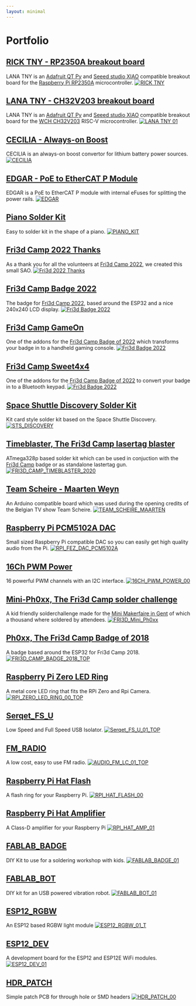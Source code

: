 ```yaml
---
layout: minimal
---
```


# Portfolio

## [RICK TNY - RP2350A breakout board](http://phyx.be/RICK_TNY)
LANA TNY is an [Adafruit QT Py](https://www.adafruit.com/category/595) and [Seeed studio XIAO](https://wiki.seeedstudio.com/Seeeduino-XIAO/) compatible breakout board for the [Raspberry Pi RP2350A](https://www.raspberrypi.com/) microcontroller.
[![RICK TNY](https://phyx.be/RICK_TNY/media/top.png)](http://phyx.be/RICK_TNY)

## [LANA TNY - CH32V203 breakout board](http://phyx.be/LANA_TNY)
LANA TNY is an [Adafruit QT Py](https://www.adafruit.com/category/595) and [Seeed studio XIAO](https://wiki.seeedstudio.com/Seeeduino-XIAO/) compatible breakout board for the [WCH CH32V203](https://www.wch-ic.com/products/CH32V203.html) RISC-V microcontroller.
[![LANA TNY 01](https://phyx.be/LANA_TNY/media/LANA_01.png)](http://phyx.be/LANA_TNY)

## [CECILIA - Always-on Boost](http://phyx.be/CECILIA)
CECILIA is an always-on boost convertor for lithium battery power sources.
[![CECILIA](https://phyx.be/CECILIA/media/CECILIA_00.png)](http://phyx.be/CECILIA)

## [EDGAR - PoE to EtherCAT P Module](http://phyx.be/EDGAR)
EDGAR is a PoE to EtherCAT P module with internal eFuses for splitting the power rails.
[![EDGAR](https://phyx.be/EDGAR/media/EDGAR_Top.png)](http://phyx.be/EDGAR)

## [Piano Solder Kit](http://phyx.be/PIANO_KIT)
Easy to solder kit in the shape of a piano.
[![PIANO_KIT](https://raw.githubusercontent.com/phyx-be/PIANO_KIT/master/media/GRAND_PIANO_NOBG.png)](http://phyx.be/PIANO_KIT)

## [Fri3d Camp 2022 Thanks](http://phyx.be/Fri3d_2022_THX/)
As a thank you for all the volunteers at [Fri3d Camp 2022](https://fri3d.be/), we created this small SAO.
[![Fri3d 2022 Thanks](https://github.com/phyx-be/Fri3d_2022_THX/blob/main/media/thx_noBG.png?raw=true)](http://phyx.be/Fri3d_2022_THX/)

## [Fri3d Camp Badge 2022](https://github.com/Fri3dCamp/badge-2020)
The badge for [Fri3d Camp 2022](https://fri3d.be/), based around the ESP32 and a nice 240x240 LCD display.
[![Fri3d Badge 2022](https://github.com/Fri3dCamp/badge-2020/blob/master/media/Badge_02_Front_NoBG.png?raw=true)](https://github.com/Fri3dCamp/badge-2020)

## [Fri3d Camp GameOn](https://github.com/Fri3dCamp/gameon-2020)
One of the addons for the [Fri3d Camp Badge of 2022](https://github.com/Fri3dCamp/badge-2020) which transforms your badge in to a handheld gaming console.
[![Fri3d Badge 2022](https://github.com/Fri3dCamp/gameon-2020/blob/main/media/GameOn_00_noBG.png?raw=true)](https://github.com/Fri3dCamp/gameon-2020)

## [Fri3d Camp Sweet4x4](https://github.com/phyx-be/Fri3d_Sweet4x4)
One of the addons for the [Fri3d Camp Badge of 2022](https://github.com/Fri3dCamp/badge-2020) to convert your badge in to a Bluetooth keypad.
[![Fri3d Badge 2022](https://github.com/phyx-be/Fri3d_Sweet4x4/blob/main/media/Fully_Assembled_NoBG.png?raw=true)](https://github.com/phyx-be/Fri3d_Sweet4x4)

## [Space Shuttle Discovery Solder Kit](http://phyx.be/STS)
Kit card style solder kit based on the Space Shuttle Discovery.
[![STS_DISCOVERY](https://raw.githubusercontent.com/phyx-be/STS/master/media/STS_00_noBG.png)](http://phyx.be/STS)

## [Timeblaster, The Fri3d Camp lasertag blaster](https://github.com/Fri3dCamp/timeblaster-2020)
ATmega328p based solder kit which can be used in conjuction with the [Fri3d Camp](https://fri3d.be/) badge or as standalone lastertag gun.
[![FRI3D_CAMP_TIMEBLASTER_2020](https://raw.githubusercontent.com/Fri3dCamp/timeblaster-2020/master/media/Time_Blaster_00_FULL_noBG.png)](https://github.com/Fri3dCamp/timeblaster-2020)

## [Team Scheire - Maarten Weyn](http://phyx.be/TEAM_SCHEIRE_MAARTEN)
An Arduino compatible board which was used during the opening credits of the Belgian TV show Team Scheire.
[![TEAM_SCHEIRE_MAARTEN](https://github.com/phyx-be/TEAM_SCHEIRE_MAARTEN/raw/master/Team_Scheire_Maarten_00/TEAM_SCHEIRE_MAARTEN_PHOTO.PNG?raw=true)](http://phyx.be/TEAM_SCHEIRE_MAARTEN)

## [Raspberry Pi PCM5102A DAC](http://phyx.be/RPI_FEZ_DAC_PCM5102A)
Small sized Raspberry Pi compatible DAC so you can easily get high quality audio from the Pi.
[![RPI_FEZ_DAC_PCM5102A](https://github.com/phyx-be/RPI_FEZ_DAC_PCM5102A/blob/master/RPI_FEZ_DAC_00/RPI_FEZ_DAC_00_PHOTO.png?raw=true)](http://phyx.be/RPI_FEZ_DAC_PCM5102A)

## [16Ch PWM Power](http://phyx.be/16CH_PWM_POWER)
16 powerful PWM channels with an I2C interface.
[![16CH_PWM_POWER_00](https://raw.githubusercontent.com/phyx-be/16CH_PWM_POWER/master/16CH_PWM_POWER_00/16Ch_PWM_POWER_00_PHOTO.PNG)](http://phyx.be/16CH_PWM_POWER)

## [Mini-Ph0xx, The Fri3d Camp solder challenge](https://github.com/Fri3dCamp/mini-ph0xx)
A kid friendly solderchallenge made for the [Mini Makerfaire in Gent](https://www.makerfairegent.be) of which a thousand where soldered by attendees.
[![FRI3D_Mini_Ph0xx](https://github.com/Fri3dCamp/mini-ph0xx/raw/master/media/Mini-Ph0xx_banner.jpg)](https://github.com/Fri3dCamp/mini-ph0xx)

## [Ph0xx, The Fri3d Camp Badge of 2018](https://github.com/Fri3dCamp/badge)
A badge based around the ESP32 for Fri3d Camp 2018.
[![FRI3D_CAMP_BADGE_2018_TOP](https://raw.githubusercontent.com/Fri3dCamp/badge/master/media/Fri3dBadge_2018_00_Front.png)](https://github.com/Fri3dCamp/badge)

## [Raspberry Pi Zero LED Ring](https://phyx.be/RPI_ZERO_LED_RING)
A metal core LED ring that fits the RPi Zero and Rpi Camera.
[![RPI_ZERO_LED_RING_00_TOP](https://raw.githubusercontent.com/phyx-be/RPI_ZERO_LED_RING/master/RPI_ZERO_LED_RING_00/3D_VIEW_TOP.PNG)](http://phyx.be/RPI_ZERO_LED_RING)

## [Serqet_FS_U](https://phyx.be/Serqet_FS_U)
Low Speed and Full Speed USB Isolator.
[![Serqet_FS_U_01_TOP](https://raw.githubusercontent.com/phyx-be/Serqet_FS_U/master/Serqet_FS_U_00/PROTO2_nobg.png)](http://phyx.be/Serqet_FS_U)

## [FM_RADIO](https://phyx.be/FM_RADIO)
A low cost, easy to use FM radio.
[![AUDIO_FM_LC_01_TOP](https://raw.githubusercontent.com/phyx-be/FM_RADIO/master/hw/AUDIO_FM_LC_01/3D_VIEW_TOP.PNG)](http://phyx.be/FM_RADIO)

## [Raspberry Pi Hat Flash](https://phyx.be/RPI_HAT_FLASH)
A flash ring for your Raspberry Pi.
[![RPI_HAT_FLASH_00](https://raw.githubusercontent.com/phyx-be/RPI_HAT_FLASH/master/RPI_HAT_FLASH_00/3D_VIEW_TOP.png)](http://phyx.be/RPI_HAT_FLASH)

## [Raspberry Pi Hat Amplifier](https://phyx.be/RPI_HAT_AMP)
A Class-D amplifier for your Raspberry Pi
[![RPI_HAT_AMP_01](https://raw.githubusercontent.com/phyx-be/RPI_HAT_AMP/master/RPI_HAT_AMP_02/3D_VIEW_TOP.PNG)](http://phyx.be/RPI_HAT_AMP)

## [FABLAB_BADGE](https://phyx.be/FABLAB_BADGE)
DIY Kit to use for a soldering workshop with kids.
[![FABLAB_BADGE_01](https://raw.githubusercontent.com/phyx-be/FABLAB_BADGE/master/FABLAB_BADGE_01/3D_VIEW_TOP.png)](http://phyx.be/FABLAB_BADGE)

## [FABLAB_BOT](https://phyx.be/FABLAB_BOT)
DIY kit for an USB powered vibration robot.
[![FABLAB_BOT_01](https://raw.githubusercontent.com/phyx-be/FABLAB_BOT/master/FABLAB_BOT_01/3D_VIEW_TOP.png)](http://phyx.be/FABLAB_BOT)

## [ESP12_RGBW](https://phyx.be/ESP12_RGBW)
An ESP12 based RGBW light module
[![ESP12_RGBW_01_T](https://raw.githubusercontent.com/phyx-be/ESP12_RGBW/master/ESP12_RGBW_01/3D_VIEW_TOP.png)](http://phyx.be/ESP12_RGBW)

## [ESP12_DEV](https://phyx.be/ESP12_DEV)
A development board for the ESP12 and ESP12E WiFi modules.
[![ESP12_DEV_01](https://raw.githubusercontent.com/phyx-be/ESP12_DEV/master/ESP12_DEV_01/3D_VIEW.png)](http://phyx.be/ESP12_DEV)

## [HDR_PATCH](https://phyx.be/HDR_PATCH)
Simple patch PCB for through hole or SMD headers
[![HDR_PATCH_00](https://raw.githubusercontent.com/phyx-be/HDR_PATCH/master/HDR_PATCH_00/3D_VIEW.PNG)](http://phyx.be/HDR_PATCH)
